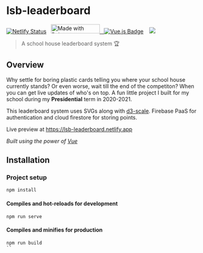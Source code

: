 

# lsb-leaderboard


<!-- badges -->
[![Netlify Status](https://api.netlify.com/api/v1/badges/3366be02-59ca-4f4b-be01-afc677dcbc99/deploy-status)](https://app.netlify.com/sites/lsb-leaderboard/deploys) &nbsp; 
<a href="https://bulma.io">
<img src="https://bulma.io/images/made-with-bulma.png" alt="Made with Bulma" width="128" height="24"> &nbsp;
[![Vue.js Badge](https://img.shields.io/badge/vuejs%20-%2335495e.svg?&style=for-the-badge&logo=vue.js&logoColor=%234FC08D)](https://vuejs.org/) &nbsp;
</a> &nbsp;<img src="https://img.shields.io/badge/firebase%20-%23039BE5.svg?&style=for-the-badge&logo=firebase"/>

> A school house leaderboard system  :trophy:

## Overview

Why settle for boring plastic cards telling you where your school house currently stands? Or even worse, wait till the end of the competiton? When you can get live updates of who's on top. A fun little project I built for my school during my **Presidential** term in 2020-2021.

This leaderboard system uses SVGs along with [d3-scale](https://github.com/d3/d3-scale). Firebase PaaS for authentication and cloud firestore for storing points.

Live preview at https://lsb-leaderboard.netlify.app

*Built using the power of [Vue](https://vuejs.org)*

## Installation

### Project setup
```
npm install
```

#### Compiles and hot-reloads for development
```
npm run serve
```

#### Compiles and minifies for production
```
npm run build
``
